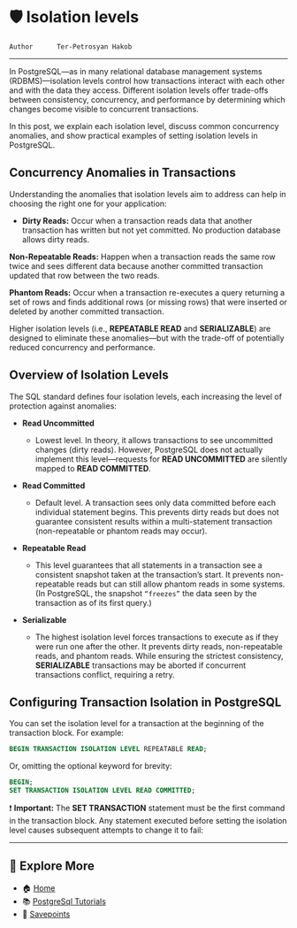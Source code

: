 # 🛡️ Isolation levels

```info
Author      Ter-Petrosyan Hakob
```
---

In PostgreSQL—as in many relational database management systems (RDBMS)—isolation levels control how transactions interact with each other and with the data they access. Different isolation levels offer trade-offs between consistency, concurrency, and performance by determining which changes become visible to concurrent transactions.

In this post, we explain each isolation level, discuss common concurrency anomalies, and show practical examples of setting isolation levels in PostgreSQL.

## Concurrency Anomalies in Transactions

Understanding the anomalies that isolation levels aim to address can help in choosing the right one for your application:

- **Dirty Reads:** Occur when a transaction reads data that another transaction has written but not yet committed. No production database allows dirty reads.

**Non-Repeatable Reads:** Happen when a transaction reads the same row twice and sees different data because another committed transaction updated that row between the two reads.

**Phantom Reads:** Occur when a transaction re-executes a query returning a set of rows and finds additional rows (or missing rows) that were inserted or deleted by another committed transaction.

Higher isolation levels (i.e., **REPEATABLE READ** and **SERIALIZABLE**) are designed to eliminate these anomalies—but with the trade-off of potentially reduced concurrency and performance.

## Overview of Isolation Levels

The SQL standard defines four isolation levels, each increasing the level of protection against anomalies:

- **Read Uncommitted** 
    - Lowest level. In theory, it allows transactions to see uncommitted changes (dirty reads). However, PostgreSQL does not 
        actually implement this level—requests for **READ UNCOMMITTED** are silently mapped to **READ COMMITTED**.

- **Read Committed**
    - Default level. A transaction sees only data committed before each individual statement begins. This prevents 
        dirty reads but does not guarantee consistent results within a multi-statement transaction (non-repeatable or phantom reads may occur).

- **Repeatable Read**
    - This level guarantees that all statements in a transaction see a consistent snapshot taken at the transaction’s start. 
        It prevents non-repeatable reads but can still allow phantom reads in some systems. (In PostgreSQL, the snapshot `“freezes”` the data seen by the transaction as of its first query.)

- **Serializable**
    - The highest isolation level forces transactions to execute as if they were run one after the other. It prevents dirty reads, non-repeatable reads, and phantom reads. While ensuring the strictest consistency, **SERIALIZABLE** transactions may be aborted if concurrent transactions conflict, requiring a retry.

## Configuring Transaction Isolation in PostgreSQL

You can set the isolation level for a transaction at the beginning of the transaction block. For example:

```sql
BEGIN TRANSACTION ISOLATION LEVEL REPEATABLE READ;

```

Or, omitting the optional keyword for brevity:

```sql
BEGIN;
SET TRANSACTION ISOLATION LEVEL READ COMMITTED;

```

❗ **Important:** The **SET TRANSACTION** statement must be the first command in the transaction block. Any statement executed before setting the isolation level causes subsequent attempts to change it to fail:

---

## 📌 Explore More

- 🏠 [Home](./../../README.md)
- 📚 [PostgreSql Tutorials](./../tutorials.md)
- 💾 [Savepoints](./5_Savepoints.md)
